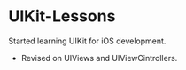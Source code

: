 # UIKit-Lessons
Started learning UIKit for iOS development.
* Revised on UIViews and UIViewCintrollers.

